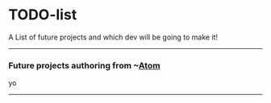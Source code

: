 # TODO-list
A List of future projects and which dev will be going to make it!

<hr>

### Future projects authoring from ~[Atom](https://github.com/Atomization)
yo
<hr>
